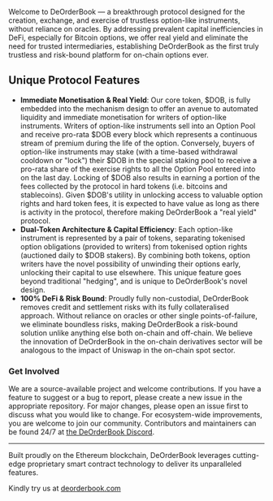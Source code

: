 Welcome to DeOrderBook — a breakthrough protocol designed for the creation, exchange, and exercise of trustless option-like instruments, without reliance on oracles. By addressing prevalent capital inefficiencies in DeFi, especially for Bitcoin options, we offer real yield and eliminate the need for trusted intermediaries, establishing DeOrderBook as the first truly trustless and risk-bound platform for on-chain options ever.

## Unique Protocol Features
- **Immediate Monetisation & Real Yield**: Our core token, $DOB, is fully embedded into the mechanism design to offer an avenue to automated liquidity and immediate monetisation for writers of option-like instruments. Writers of option-like instruments sell into an Option Pool and receive pro-rata $DOB every block which represents a continuous stream of premium during the life of the option. Conversely, buyers of option-like instruments may stake (with a time-based withdrawal cooldown or "lock") their $DOB in the special staking pool to receive a pro-rata share of the exercise rights to all the Option Pool entered into on the last day. Locking of $DOB also results in earning a portion of the fees collected by the protocol in hard tokens (i.e. bitcoins and stablecoins). Given $DOB's utility in unlocking access to valuable option rights and hard token fees, it is expected to have value as long as there is activity in the protocol, therefore making DeOrderBook a "real yield" protocol. 
- **Dual-Token Architecture & Capital Efficiency**: Each option-like instrument is represented by a pair of tokens, separating tokenised option obligations (provided to writers) from tokenised option rights (auctioned daily to $DOB stakers). By combining both tokens, option writers have the novel possibility of unwinding their options early, unlocking their capital to use elsewhere. This unique feature goes beyond traditional "hedging", and is unique to DeOrderBook's novel design. 
- **100% DeFi & Risk Bound**: Proudly fully non-custodial, DeOrderBook removes credit and settlement risks with its fully collateralised approach. Without reliance on oracles or other single points-of-failure, we eliminate boundless risks, making DeOrderBook a risk-bound solution unlike anything else both on-chain and off-chain. We believe the innovation of DeOrderBook in the on-chain derivatives sector will be analogous to the impact of Uniswap in the on-chain spot sector. 

### Get Involved

We are a source-available project and welcome contributions. If you have a feature to suggest or a bug to report, please create a new issue in the appropriate repository. For major changes, please open an issue first to discuss what you would like to change. For ecosystem-wide improvements, you are welcome to join our community. Contributors and maintainers can be found 24/7 at [the DeOrderBook Discord](https://discord.gg/4r5jvZm6).

---

Built proudly on the Ethereum blockchain, DeOrderBook leverages cutting-edge proprietary smart contract technology to deliver its unparalleled features.

Kindly try us at [deorderbook.com](https://deorderbook.com)


